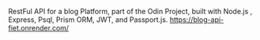 RestFul API for a blog Platform, part of the Odin Project, built with Node.js , Express, Psql, Prism ORM, JWT, and Passport.js.
https://blog-api-fiet.onrender.com/

